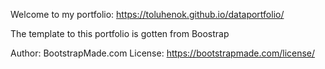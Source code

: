 Welcome to my portfolio:
https://toluhenok.github.io/dataportfolio/

The template to this portfolio is gotten from Boostrap

Author: BootstrapMade.com
License: https://bootstrapmade.com/license/

